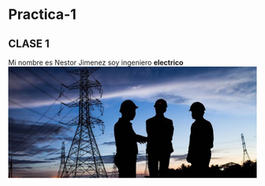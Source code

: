 # Practica-1
## CLASE 1
 Mi nombre es Nestor Jimenez soy ingeniero **electrico**
![](https://github.com/nijs17/Practica-1/blob/main/electrica.jpeg?raw=true)
